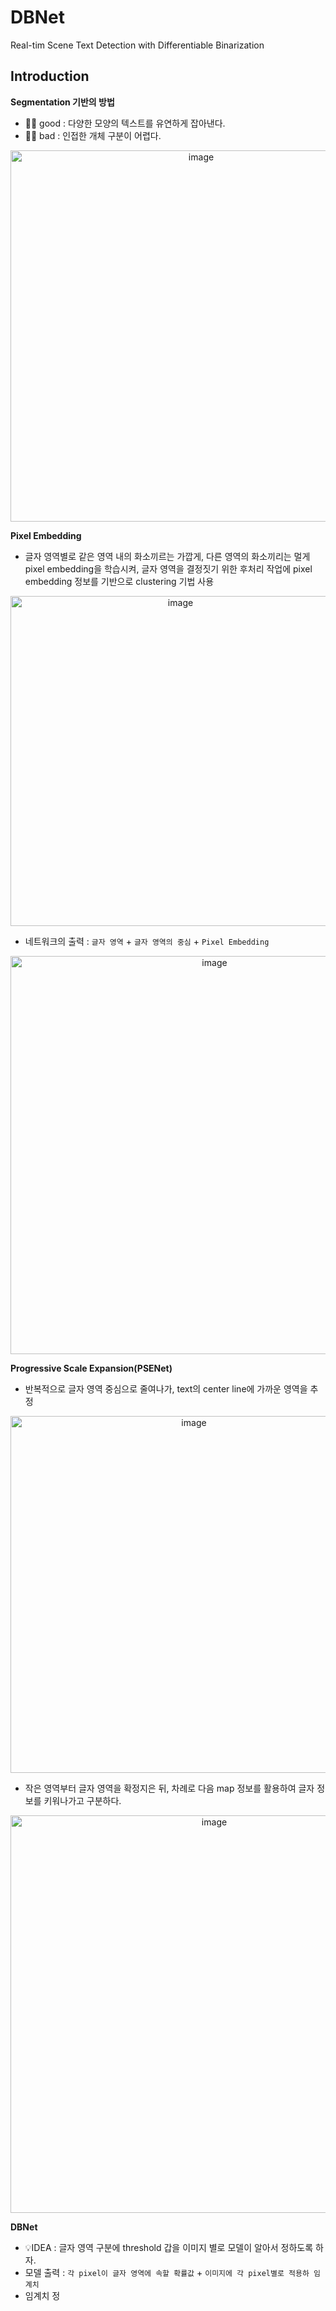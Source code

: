 # DBNet
Real-tim Scene Text Detection with Differentiable Binarization
## Introduction
**Segmentation 기반의 방법**

- 👍🏻 good : 다양한 모양의 텍스트를 유연하게 잡아낸다.  
- 👎🏻 bad : 인접한 개체 구분이 어렵다.

<p align='center'><img width="594" alt="image" src="https://user-images.githubusercontent.com/57162812/163914806-f8a997fb-b23f-4346-8706-ce14b2eca8a0.png"></p>

**Pixel Embedding**
- 글자 영역별로 같은 영역 내의 화소끼르는 가깝게, 다른 영역의 화소끼리는 멀게 pixel embedding을 학습시켜, 글자 영역을 결정짓기 위한 후처리 작업에 pixel embedding 정보를 기반으로 clustering 기법 사용

<p align='center'><img width="528" alt="image" src="https://user-images.githubusercontent.com/57162812/163915998-2e0e9a54-2a2c-4d76-8c07-3b8512c249f1.png"></p>

- 네트워크의 출력 : `글자 영역` + `글자 영역의 중심` + `Pixel Embedding`

<p align='center'><img width="637" alt="image" src="https://user-images.githubusercontent.com/57162812/163916351-a6b9ca67-42f1-4ae9-8f96-28aeb9abd78f.png"></p>

**Progressive Scale Expansion(PSENet)**

- 반복적으로 글자 영역 중심으로 줄여나가, text의 center line에 가까운 영역을 추정 

<p align='center'><img width="571" alt="image" src="https://user-images.githubusercontent.com/57162812/163916469-f14bf30d-8db9-48b6-9dde-56bb2152a6d2.png"></p>

- 작은 영역부터 글자 영역을 확정지은 뒤, 차례로 다음 map 정보를 활용하여 글자 정보를 키워나가고 구분하다.

<p align='center'><img width="636" alt="image" src="https://user-images.githubusercontent.com/57162812/163916908-9e26a2b0-eb9a-47d6-985f-e95a794d91e9.png"></p>

**DBNet**
- 💡IDEA : 글자 영역 구분에 threshold 갑을 이미지 별로 모델이 알아서 정하도록 하자.
- 모델 출력 : `각 pixel이 글자 영역에 속할 확률값` + `이미지에 각 pixel별로 적용하 임계치`
- 임계치 정
